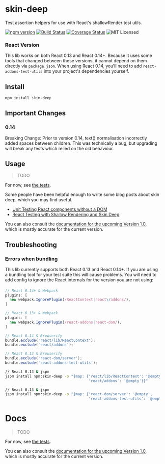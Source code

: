 # skin-deep

Test assertion helpers for use with React's shallowRender test utils.

[![npm version](https://img.shields.io/npm/v/skin-deep.svg)](https://www.npmjs.com/package/skin-deep) [![Build Status](https://img.shields.io/travis/glenjamin/skin-deep/master.svg)](https://travis-ci.org/glenjamin/skin-deep) [![Coverage Status](https://coveralls.io/repos/glenjamin/skin-deep/badge.svg?branch=master)](https://coveralls.io/r/glenjamin/skin-deep?branch=master) ![MIT Licensed](https://img.shields.io/npm/l/skin-deep.svg)

### React Version

This lib works on both React 0.13 and React 0.14+. Because it uses some tools that changed between these versions, it cannot depend on them directly via `package.json`. When using React 0.14, you'll need to add `react-addons-test-utils` into your project's dependencies yourself.

## Install

```sh
npm install skin-deep
```

## Important Changes

### 0.14

Breaking Change: Prior to version 0.14, text() normalisation incorrectly added spaces between children. This was technically a bug, but upgrading will break any tests which relied on the old behaviour.

## Usage

> TODO

For now, see [the tests](test/test.js).

Some people have been helpful enough to write some blog posts about skin deep, which you may find useful.

 * [Unit Testing React components without a DOM](http://simonsmith.io/unit-testing-react-components-without-a-dom/)
 * [React Testing with Shallow Rendering and Skin Deep](http://willcodefor.beer/react-testing-with-shallow-rendering-and-skin-deep/)

You can also consult the [documentation for the upcoming Version 1.0](https://github.com/glenjamin/skin-deep/tree/one-point-oh#readme), which is mostly accurate for the current version.

## Troubleshooting

### Errors when bundling

This lib currently supports both React 0.13 and React 0.14+. If you are using a bundling tool for your test suite this will cause problems. You will need to add config to ignore the React internals for the version you are not using:

####

```js
// React 0.14+ & Webpack
plugins: [
  new webpack.IgnorePlugin(/ReactContext|react\/addons/),
]

// React 0.13+ & Webpack
plugins: [
  new webpack.IgnorePlugin(/react-addons|react-dom/),
]

// React 0.14 & Browserify
bundle.exclude('react/lib/ReactContext');
bundle.exclude('react/addons');

// React 0.13 & Browserify
bundle.exclude('react-dom/server');
bundle.exclude('react-addons-test-utils');
```

```sh
// React 0.14 & jspm
jspm install npm:skin-deep -o "{map: {'react/lib/ReactContext': '@empty',
                                      'react/addons': '@empty'}}"

// React 0.13 & jspm
jspm install npm:skin-deep -o "{map: {'react-dom/server': '@empty',
                                      'react-addons-test-utils': '@empty'}}"
```

# Docs

> TODO

For now, see [the tests](test/test.js).

You can also consult the [documentation for the upcoming Version 1.0](https://github.com/glenjamin/skin-deep/tree/one-point-oh#readme), which is mostly accurate for the current version.
